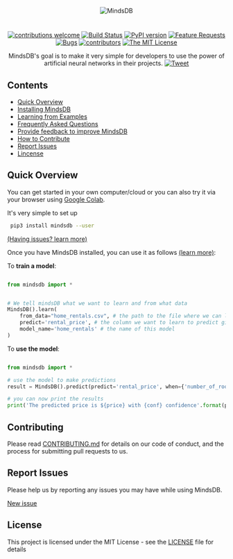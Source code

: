 <div align="center">

![MindsDB](https://raw.githubusercontent.com/mindsdb/mindsdb/master/mindsdb/proxies/web/static/img/logo1gw.png 'MindsDB')

#

[![contributions welcome](https://img.shields.io/badge/contributions-welcome-brightgreen.svg?style=flat)](https://github.com/mindsdb/mindsdb/issues)
[![Build Status](https://travis-ci.org/mindsdb/mindsdb.svg?branch=master)](https://travis-ci.org/mindsdb/mindsdb)
[![PyPI version](https://badge.fury.io/py/mindsdb.svg)](https://badge.fury.io/py/mindsdb)
[![Feature Requests](https://img.shields.io/github/issues/mindsdb/mindsdb/enhancement.svg)](https://github.com/mindsdb/mindsdb/issues?q=is%3Aopen+is%3Aissue+label%3Aenhancement+sort%3Areactions-%2B1-desc)
[![Bugs](https://img.shields.io/github/issues/mindsdb/mindsdb/bug.svg)](https://github.com/mindsdb/mindsdb/issues?utf8=✓&q=is%3Aissue+is%3Aopen+label%3Abug)
[![contributors](https://img.shields.io/github/contributors/mindsdb/mindsdb.svg)](https://github.com/webpack/webpack/graphs/contributors)
[![The MIT License](https://img.shields.io/badge/license-MIT-blue.svg?style=flat-square)](http://opensource.org/licenses/MIT)

MindsDB's goal is to make it very simple for developers to use the power of artificial neural networks in their projects. [![Tweet](https://img.shields.io/twitter/url/http/shields.io.svg?style=social)](https://twitter.com/intent/tweet?text=Machine%20Learning%20in%20one%20line%20of%20code%21&url=https://www.mindsdb.com&via=mindsdb&hashtags=ai,ml,machine_learning,neural_networks)

</div>

## Contents

- [Quick Overview](#Quick-Overview)
- [Installing MindsDB](docs/Installing.md)
- [Learning from Examples](docs/examples/basic/README.md)
- [Frequently Asked Questions](docs/FAQ.md)
- [Provide feedback to improve MindsDB](https://mindsdb.typeform.com/to/c3CEtj)
- [How to Contribute](##Contributing)
- [Report Issues](##Report-Issues)
- [Lincense](##License)

## Quick Overview

You can get started in your own computer/cloud or you can also try it via your browser using [Google Colab](docs/GoogleColab.md).

It's very simple to set up

```bash
 pip3 install mindsdb --user
```

[(Having issues? learn more)](docs/Installing.md)

Once you have MindsDB installed, you can use it as follows [(learn more)](docs/examples/basic/README.md):

To **train a model**:

```python

from mindsdb import *


# We tell mindsDB what we want to learn and from what data
MindsDB().learn(
    from_data="home_rentals.csv", # the path to the file where we can learn from, (note: can be url)
    predict='rental_price', # the column we want to learn to predict given all the data in the file
    model_name='home_rentals' # the name of this model
)

```

To **use the model**:

```python

from mindsdb import *

# use the model to make predictions
result = MindsDB().predict(predict='rental_price', when={'number_of_rooms': 2,'number_of_bathrooms':1, 'sqft': 1190}, model_name='home_rentals')

# you can now print the results
print('The predicted price is ${price} with {conf} confidence'.format(price=result.predicted_values[0]['rental_price'], conf=result.predicted_values[0]['prediction_confidence']))

```

## Contributing

Please read [CONTRIBUTING.md](CONTRIBUTING.md) for details on our code of conduct, and the process for submitting pull requests to us.

## Report Issues

Please help us by reporting any issues you may have while using MindsDB.

[New issue](https://github.com/mindsdb/mindsdb/issues/new/choose)

## License

This project is licensed under the MIT License - see the [LICENSE](LICENSE) file for details
